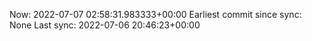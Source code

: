 Now: 2022-07-07 02:58:31.983333+00:00 Earliest commit since sync: None Last sync: 2022-07-06 20:46:23+00:00

